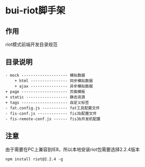 # bui-riot脚手架

## 作用

riot模式前端开发目录规范

## 目录说明

```
- mock -------------------- 模拟数据
    + html ---------------- 同步模拟数据
    + ajax ---------------- 异步模拟数据
+ page -------------------- 页面模板
+ static ------------------ 静态资源
+ tags -------------------- 自定义标签
- fat.config.js ----------- fat工具配置文件
- fis-conf.js ------------- fis3b配置文件
- fis-remote-conf.js ------ fis3b开发机配置
```

## 注意

由于需要在PC上兼容到IE8，所以本地安装riot包需要选择2.2.4版本

```
npm install riot@2.2.4 -g
```
